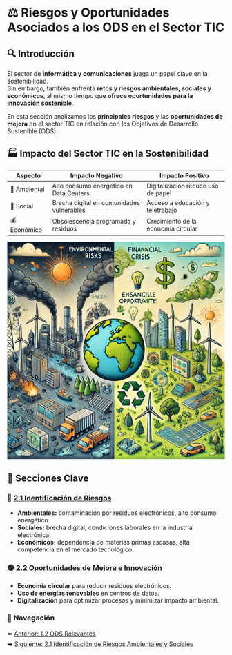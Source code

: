# ⚖️ Riesgos y Oportunidades Asociados a los ODS en el Sector TIC

## 🔍 Introducción  

El sector de **informática y comunicaciones** juega un papel clave en la sostenibilidad.  
Sin embargo, también enfrenta **retos y riesgos ambientales, sociales y económicos**, al mismo tiempo que **ofrece oportunidades para la innovación sostenible**.

En esta sección analizamos los **principales riesgos** y las **oportunidades de mejora** en el sector TIC en relación con los Objetivos de Desarrollo Sostenible (ODS).

## 🏭 Impacto del Sector TIC en la Sostenibilidad  

| Aspecto | Impacto Negativo | Impacto Positivo |
|---------|-----------------|-----------------|
| 🌱 Ambiental | Alto consumo energético en Data Centers | Digitalización reduce uso de papel |
| 👥 Social | Brecha digital en comunidades vulnerables | Acceso a educación y teletrabajo |
| 💰 Económico | Obsolescencia programada y residuos | Crecimiento de la economía circular |

![Aspectos de Sostenibilidad](../img_pisa3_A_ArroyoGomezMikel/04_Riesgos_Oportunidades.png.webp)

## 📌 **Secciones Clave**

### 🔴 [2.1 Identificación de Riesgos](2.1.md)  

- **Ambientales:** contaminación por residuos electrónicos, alto consumo energético.  
- **Sociales:** brecha digital, condiciones laborales en la industria electrónica.  
- **Económicos:** dependencia de materias primas escasas, alta competencia en el mercado tecnológico.  

### 🟢 [2.2 Oportunidades de Mejora e Innovación](2.2.md)  

- **Economía circular** para reducir residuos electrónicos.  
- **Uso de energías renovables** en centros de datos.  
- **Digitalización** para optimizar procesos y minimizar impacto ambiental.  

### 🔗 Navegación

⬅️ [Anterior: 1.2 ODS Relevantes](../1_capitulo1_ra3_pisa3_A_ArroyoGomezMikel/1.2_ODSRelevantes_ArroyoGomez.md)  
➡️ [Siguiente: 2.1 Identificación de Riesgos Ambientales y Sociales](2.1_Identificación_de_riesgos_ambientalesSocialesYEconómicos._ArroyoGomezMikel.md)
